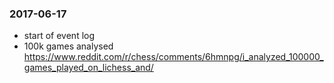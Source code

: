 ### 2017-06-17
- start of event log
- 100k games analysed https://www.reddit.com/r/chess/comments/6hmnpg/i_analyzed_100000_games_played_on_lichess_and/
